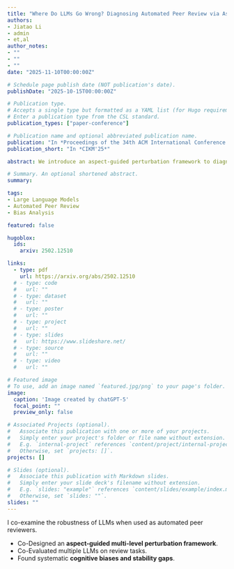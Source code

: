```yaml
---
title: "Where Do LLMs Go Wrong? Diagnosing Automated Peer Review via Aspect-Guided Multi-Level Perturbation"
authors:
- Jiatao Li
- admin
- et,al
author_notes:
- ""
- ""
- ""
date: "2025-11-10T00:00:00Z"

# Schedule page publish date (NOT publication's date).
publishDate: "2025-10-15T00:00:00Z"

# Publication type.
# Accepts a single type but formatted as a YAML list (for Hugo requirements).
# Enter a publication type from the CSL standard.
publication_types: ["paper-conference"]

# Publication name and optional abbreviated publication name.
publication: "In *Proceedings of the 34th ACM International Conference on Information and Knowledge Management* "
publication_short: "In *CIKM'25*"

abstract: We introduce an aspect-guided perturbation framework to diagnose vulnerabilities of Large Language Models (LLMs) in peer review. By perturbing papers, reviews, and rebuttals along dimensions such as contribution, soundness, presentation, tone, and completeness, we reveal where LLM reviewers are most error-prone. Our analysis across major LLMs (GPT-4o, Gemini 2.0, LLaMA 3, etc) highlights recurring weaknesses, including misjudging methodological flaws, over-weighting strong rejections, mishandling incomplete rebuttals, and misinterpreting poor critiques as rigorous. These findings provide actionable insights for building balanced human–AI peer review partnerships.

# Summary. An optional shortened abstract.
summary:

tags:
- Large Language Models
- Automated Peer Review
- Bias Analysis

featured: false

hugoblox:
  ids:
    arxiv: 2502.12510

links:
  - type: pdf
    url: https://arxiv.org/abs/2502.12510
  # - type: code
  #   url: ""
  # - type: dataset
  #   url: ""
  # - type: poster
  #   url: ""
  # - type: project
  #   url: ""
  # - type: slides
  #   url: https://www.slideshare.net/
  # - type: source
  #   url: ""
  # - type: video
  #   url: ""

# Featured image
# To use, add an image named `featured.jpg/png` to your page's folder. 
image:
  caption: 'Image created by chatGPT-5'
  focal_point: ""
  preview_only: false

# Associated Projects (optional).
#   Associate this publication with one or more of your projects.
#   Simply enter your project's folder or file name without extension.
#   E.g. `internal-project` references `content/project/internal-project/index.md`.
#   Otherwise, set `projects: []`.
projects: []

# Slides (optional).
#   Associate this publication with Markdown slides.
#   Simply enter your slide deck's filename without extension.
#   E.g. `slides: "example"` references `content/slides/example/index.md`.
#   Otherwise, set `slides: ""`.
slides: ""
---
```


<!-- > [!NOTE]
> Click the *Cite* button above to demo the feature to enable visitors to import publication metadata into their reference management software.

> [!NOTE]
> Create your slides in Markdown - click the *Slides* button to check out the example.

Add the publication's **full text** or **supplementary notes** here. You can use rich formatting such as including [code, math, and images](https://docs.hugoblox.com/content/writing-markdown-latex/). -->

I co-examine the robustness of LLMs when used as automated peer reviewers.  
- Co-Designed an **aspect-guided multi-level perturbation framework**.  
- Co-Evaluated multiple LLMs on review tasks.  
- Found systematic **cognitive biases and stability gaps**.  